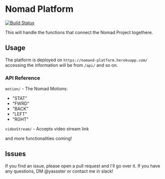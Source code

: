 # Nomad Platform

[![Build Status](https://travis-ci.org/attackle/nomad-api.svg?branch=master)](https://travis-ci.org/attackle/nomad-api)

This will handle the functions that connect the Nomad Project togethere.

## Usage

The platform is deployed on `https://nomand-platform.herokuapp.com/` accessing the information will be from `/api/` and so on.

### API Reference

`motion/` - The Nomad Motions:
* "STAT"
* "FWRD"
* "BACK"
* "LEFT"
* "RGHT"

`videoStream/` - Accepts video stream link

and more functionalities coming!

## Issues

If you find an issue, please open a pull request and I'll go over it. If you have any questions, DM @yassster or contact me in slack!
